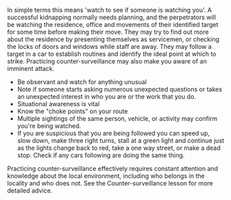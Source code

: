 [Title]: # (Practice counter-surveillance)
[Difficulty]: # (Beginner)
[Order]: # (11)

In simple terms this means 'watch to see if someone is watching you'. A successful kidnapping normally needs planning, and the perpetrators will be watching the residence, office and movements of their identified target for some time before making their move. They may try to find out more about the residence by presenting themselves as servicemen, or checking the locks of doors and windows while staff are away. They may follow a target in a car to establish routines and identify the ideal point at which to strike. Practicing counter-surveillance may also make you aware of an imminent attack.

*   Be observant and watch for anything unusual
*   Note if someone starts asking numerous unexpected questions or takes an unexpected interest in who you are or the work that you do.
*   Situational awareness is vital
*   Know the "choke points" on your route
*   Multiple sightings of the same person, vehicle, or activity may confirm you're being watched.
*   If you are suspicious that you are being followed you can speed up, slow down, make three right turns, stall at a green light and continue just as the lights change back to red, take a one way street, or make a dead stop. Check if any cars following are doing the same thing.

Practicing counter-surveillance effectively requires constant attention and knowledge about the local environment, including who belongs in the locality and who does not. See the Counter-surveillance lesson for more detailed advice.
